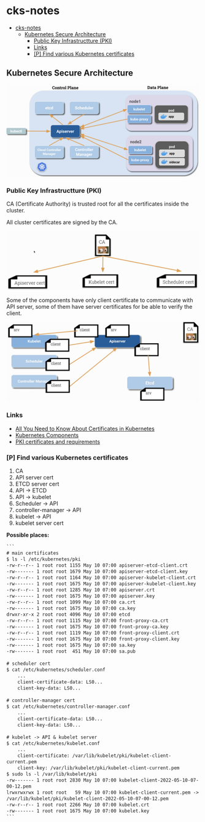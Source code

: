 # cks-notes

- [cks-notes](#cks-notes)
  - [Kubernetes Secure Architecture](#kubernetes-secure-architecture)
    - [Public Key Infrastructture (PKI)](#public-key-infrastructture-pki)
    - [Links](#links)
    - [[P] Find various Kubernetes certificates](#p-find-various-kubernetes-certificates)

## Kubernetes Secure Architecture

![Kubernetes Architecture](/img/1.png "Kubernetes Architecture")

### Public Key Infrastructture (PKI)

CA (Certificate Authority) is trusted root for all the certificates inside the cluster.

All cluster certificates are signed by the CA.

![CA scheme](/img/2.png "CA scheme")

Some of the components have only client certificate to communicate with API server, some of them have server certificates for be able to verify the client.

![Interaction between server and client certificates](/img/3.png "Interaction between server and client certificates")

### Links

- [All You Need to Know About Certificates in Kubernetes](https://www.youtube.com/watch?v=gXz4cq3PKdg)
- [Kubernetes Components](https://kubernetes.io/docs/concepts/overview/components)
- [PKI certificates and requirements](https://kubernetes.io/docs/setup/best-practices/certificates)

### [P] Find various Kubernetes certificates

1. CA
2. API server cert
3. ETCD server cert
4. API -> ETCD
5. API -> kubelet
6. Scheduler -> API
7. controller-manager -> API
8. kubelet -> API
9. kubelet server cert

**Possible places:**

    ```
    # main certificates
    $ ls -l /etc/kubernetes/pki
    -rw-r--r-- 1 root root 1155 May 10 07:00 apiserver-etcd-client.crt
    -rw------- 1 root root 1679 May 10 07:00 apiserver-etcd-client.key
    -rw-r--r-- 1 root root 1164 May 10 07:00 apiserver-kubelet-client.crt
    -rw------- 1 root root 1675 May 10 07:00 apiserver-kubelet-client.key
    -rw-r--r-- 1 root root 1285 May 10 07:00 apiserver.crt
    -rw------- 1 root root 1675 May 10 07:00 apiserver.key
    -rw-r--r-- 1 root root 1099 May 10 07:00 ca.crt
    -rw------- 1 root root 1675 May 10 07:00 ca.key
    drwxr-xr-x 2 root root 4096 May 10 07:00 etcd
    -rw-r--r-- 1 root root 1115 May 10 07:00 front-proxy-ca.crt
    -rw------- 1 root root 1675 May 10 07:00 front-proxy-ca.key
    -rw-r--r-- 1 root root 1119 May 10 07:00 front-proxy-client.crt
    -rw------- 1 root root 1675 May 10 07:00 front-proxy-client.key
    -rw------- 1 root root 1675 May 10 07:00 sa.key
    -rw------- 1 root root  451 May 10 07:00 sa.pub

    # scheduler cert
    $ cat /etc/kubernetes/scheduler.conf
        ...
        client-certificate-data: LS0...
        client-key-data: LS0...

    # controller-manager cert
    $ cat /etc/kubernetes/controller-manager.conf
        ...
        client-certificate-data: LS0...
        client-key-data: LS0...

    # kubelet -> API & kubelet server
    $ cat /etc/kubernetes/kubelet.conf
        ...
        client-certificate: /var/lib/kubelet/pki/kubelet-client-current.pem
        client-key: /var/lib/kubelet/pki/kubelet-client-current.pem
    $ sudo ls -l /var/lib/kubelet/pki
    -rw------- 1 root root 2830 May 10 07:00 kubelet-client-2022-05-10-07-00-12.pem
    lrwxrwxrwx 1 root root   59 May 10 07:00 kubelet-client-current.pem -> /var/lib/kubelet/pki/kubelet-client-2022-05-10-07-00-12.pem
    -rw-r--r-- 1 root root 2266 May 10 07:00 kubelet.crt
    -rw------- 1 root root 1675 May 10 07:00 kubelet.key
    ```
